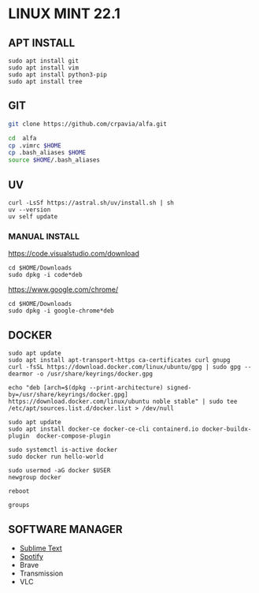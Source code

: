 
# LINUX MINT 22.1

## APT INSTALL
```
sudo apt install git
sudo apt install vim
sudo apt install python3-pip
sudo apt install tree
```

## GIT
```bash
git clone https://github.com/crpavia/alfa.git

cd  alfa
cp .vimrc $HOME
cp .bash_aliases $HOME
source $HOME/.bash_aliases
```

## UV
```
curl -LsSf https://astral.sh/uv/install.sh | sh
uv --version
uv self update
```

### MANUAL INSTALL

https://code.visualstudio.com/download

```
cd $HOME/Downloads
sudo dpkg -i code*deb
```

https://www.google.com/chrome/
```
cd $HOME/Downloads
sudo dpkg -i google-chrome*deb
```

## DOCKER

```
sudo apt update
sudo apt install apt-transport-https ca-certificates curl gnupg
curl -fsSL https://download.docker.com/linux/ubuntu/gpg | sudo gpg --dearmor -o /usr/share/keyrings/docker.gpg

echo "deb [arch=$(dpkg --print-architecture) signed-by=/usr/share/keyrings/docker.gpg] https://download.docker.com/linux/ubuntu noble stable" | sudo tee /etc/apt/sources.list.d/docker.list > /dev/null
```

```
sudo apt update
sudo apt install docker-ce docker-ce-cli containerd.io docker-buildx-plugin  docker-compose-plugin
```

``` 
sudo systemctl is-active docker
sudo docker run hello-world
```

```
sudo usermod -aG docker $USER
newgroup docker
```

```
reboot
```

```
groups
```

## SOFTWARE MANAGER
- [Sublime Text](https://www.sublimetext.com/docs/linux_repositories.html#apt)
- [Spotify](https://www.spotify.com/es/download/linux/)
- Brave
- Transmission
- VLC
